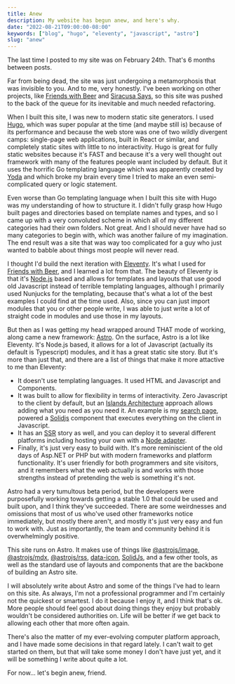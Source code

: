 ```yaml
---
title: Anew
description: My website has begun anew, and here's why.
date: "2022-08-21T09:00:00-08:00"
keywords: ["blog", "hugo", "eleventy", "javascript", "astro"]
slug: "anew"
---
```


The last time I posted to my site was on February 24th. That's 6 months between posts.

Far from being dead, the site was just undergoing a metamorphosis that was invisible to you. And to me, very honestly. I've been working on other projects, like [Friends with Beer](https://friendswithbeer.com) and [Siracusa Says](https://siracusasays.com), so this site was pushed to the back of the queue for its inevitable and much needed refactoring.

When I built this site, I was new to modern static site generators. I used [Hugo](https://gohugo.io), which was super popular at the time (and maybe still is) because of its performance and because the web store was one of two wildly divergent camps: single-page web applications, built in React or similar, and completely static sites with little to no interactivity. Hugo is great for fully static websites because it's FAST and because it's a very well thought out framework with many of the features people want included by default. But it uses the horrific Go templating language which was apparently created by [Yoda](https://lingojam.com/EnglishtoYoda) and which broke my brain every time I tried to make an even semi-complicated query or logic statement.

Even worse than Go templating language when I built this site with Hugo was my understanding of how to structure it. I didn't fully grasp how Hugo built pages and directories based on template names and types, and so I came up with a very convoluted scheme in which all of my different categories had their own folders. Not great. And I should never have had so many categories to begin with, which was another failure of my imagination. The end result was a site that was way too complicated for a guy who just wanted to babble about things most people will never read.

I thought I'd build the next iteration with [Eleventy](https://www.11ty.dev). It's what I used for [Friends with Beer](https://friendswithbeer.com), and I learned a lot from that. The beauty of Eleventy is that it's [Node.js](https://nodejs.dev/en/) based and allows for templates and layouts that use good old Javascript instead of terrible templating languages, although I primarily used Nunjucks for the templating, because that's what a lot of the best examples I could find at the time used. Also, since you can just import modules that you or other people write, I was able to just write a lot of straight code in modules and use those in my layouts.

But then as I was getting my head wrapped around THAT mode of working, along came a new framework: [Astro](https://astro.build). On the surface, Astro is a lot like Eleventy. It's Node.js based, it allows for a lot of Javascript (actually its default is Typescript) modules, and it has a great static site story. But it's more than just that, and there are a list of things that make it more attactive to me than Eleventy:

- It doesn't use templating languages. It used HTML and Javascript and Components.
- It was built to allow for flexibility in terms of interactivity. Zero Javascript to the client by default, but an [Islands Architecture](https://jasonformat.com/islands-architecture/) approach allows adding what you need as you need it. An example is my [search page](/search), powered a [Solidjs](https://www.solidjs.com) component that executes everything on the client in Javascript.
- It has an [SSR](https://medium.com/kongcepts-hq/server-side-rendering-bc6a979b3a7c) story as well, and you can deploy it to several different platforms including hosting your own with a [Node adapter](https://docs.astro.build/en/guides/integrations-guide/node/).
- Finally, it's just very easy to build with. It's more reminiscient of the old days of Asp.NET or PHP but with modern frameworks and platform functionality. It's user friendly for both programmers and site visitors, and it remembers what the web actually is and works with those strengths instead of pretending the web is something it's not.

Astro had a very tumultous beta period, but the developers were purposefully working towards getting a stable 1.0 that could be used and built upon, and I think they've succeeded. There are some weirdnesses and omissions that most of us who've used other frameworks notice immediately, but mostly there aren't, and mostly it's just very easy and fun to work with. Just as importantly, the team and community behind it is overwhelmingly positive.

This site runs on Astro. It makes use of things like [@astrojs/image](https://www.npmjs.com/package/@astrojs/image), [@astrojs/mdx](https://www.npmjs.com/package/@astrojs/mdx), [@astrojs/rss](https://www.npmjs.com/package/@astrojs/rss), [data-icon](https://www.npmjs.com/package/astro-icon), [SolidJs](https://www.solidjs.com), and a few other tools, as well as the standard use of layouts and components that are the backbone of building an Astro site.

I will absolutely write about Astro and some of the things I've had to learn on this site. As always, I'm not a professional programmer and I'm certainly not the quickest or smartest. I do it because I enjoy it, and I think that's ok. More people should feel good about doing things they enjoy but probably wouldn't be considered authorities on. Life will be better if we get back to allowing each other that more often again.

There's also the matter of my ever-evolving computer platform approach, and I have made some decisions in that regard lately. I can't wait to get started on them, but that will take some money I don't have just yet, and it will be something I write about quite a lot.

For now... let's begin anew, friend.
